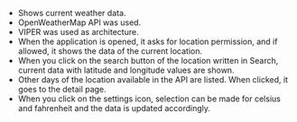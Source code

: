 - Shows current weather data.
- OpenWeatherMap API was used.
- VIPER was used as architecture.
- When the application is opened, it asks for location permission, and if allowed, it shows the data of the current location.
- When you click on the search button of the location written in Search, current data with latitude and longitude values are shown.
- Other days of the location available in the API are listed. When clicked, it goes to the detail page.
- When you click on the settings icon, selection can be made for celsius and fahrenheit and the data is updated accordingly.

